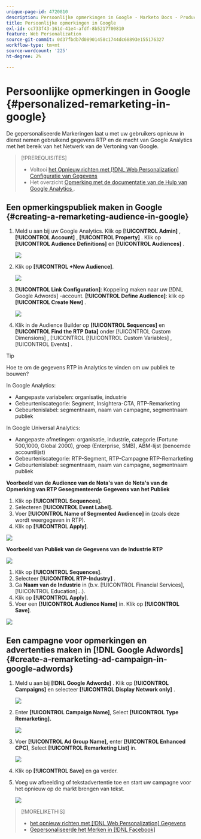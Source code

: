 ```yaml
---
unique-page-id: 4720810
description: Persoonlijke opmerkingen in Google - Marketo Docs - Productdocumentatie
title: Persoonlijke opmerkingen in Google
exl-id: cc733f43-161d-41e4-afdf-8b5217700810
feature: Web Personalization
source-git-commit: 0d37fbdb7d08901458c1744dc68893e155176327
workflow-type: tm+mt
source-wordcount: '225'
ht-degree: 2%

---
```


# Persoonlijke opmerkingen in Google {#personalized-remarketing-in-google}

De gepersonaliseerde Markeringen laat u met uw gebruikers opnieuw in dienst nemen gebruikend gegevens RTP en de macht van Google Analytics met het bereik van het Netwerk van de Vertoning van Google.

>[!PREREQUISITES]
>
>* Voltooi [ het Opnieuw richten met  [!DNL Web Personalization]  Configuratie van Gegevens ](/help/marketo/product-docs/web-personalization/website-retargeting/retargeting-with-web-personalization-data.md)
>* Het overzicht [ Opmerking met de documentatie van de Hulp van Google Analytics ](https://support.google.com/analytics/topic/2611283?hl=en&ref_topic=3413645).

## Een opmerkingspubliek maken in Google {#creating-a-remarketing-audience-in-google}

1. Meld u aan bij uw Google Analytics. Klik op **[!UICONTROL Admin]** , **[!UICONTROL Account]** , **[!UICONTROL Property]** . Klik op **[!UICONTROL Audience Definitions]** en **[!UICONTROL Audiences]** .

   ![](assets/remarketing-ga-screenshots.jpg)

1. Klik op **[!UICONTROL +New Audience]**.

   ![](assets/image2015-1-15-17-3a26-3a40.png)

1. **[!UICONTROL Link Configuration]**: Koppeling maken naar uw [!DNL Google Adwords] -account. **[!UICONTROL Define Audience]**: klik op **[!UICONTROL Create New]** .

   ![](assets/image2015-1-15-17-3a32-3a4.png)

1. Klik in de Audience Builder op **[!UICONTROL Sequences]** en **[!UICONTROL Find the RTP Data]** onder [!UICONTROL Custom Dimensions] , [!UICONTROL [!]UICONTROL Custom Variables] , [!UICONTROL Events] .

>[!TIP]
>
>Hoe te om de gegevens RTP in Analytics te vinden om uw publiek te bouwen?
>
>In Google Analytics:
>
>* Aangepaste variabelen: organisatie, industrie
>* Gebeurteniscategorie: Segment, Insightera-CTA, RTP-Remarketing
>* Gebeurtenislabel: segmentnaam, naam van campagne, segmentnaam publiek
>
>In Google Universal Analytics:
>
>* Aangepaste afmetingen: organisatie, industrie, categorie (Fortune 500,1000, Global 2000), groep (Enterprise, SMB), ABM-lijst (benoemde accountlijst)
>* Gebeurteniscategorie: RTP-Segment, RTP-Campagne RTP-Remarketing
>* Gebeurtenislabel: segmentnaam, naam van campagne, segmentnaam publiek

**Voorbeeld van de Audience van de Nota&#39;s van de Nota&#39;s van de Opmerking van RTP Gesegmenteerde Gegevens van het Publiek**

1. Klik op **[!UICONTROL Sequences].**
1. Selecteren **[!UICONTROL Event Label].**
1. Voer **[!UICONTROL Name of Segmented Audience]** in (zoals deze wordt weergegeven in RTP).
1. Klik op **[!UICONTROL Apply]**.

![](assets/image2015-2-10-14-3a51-3a43.png)

**Voorbeeld van Publiek van de Gegevens van de Industrie RTP**

![](assets/image2015-1-15-17-3a36-3a5.png)

1. Klik op **[!UICONTROL Sequences]**.
1. Selecteer **[!UICONTROL RTP-Industry]** .
1. Ga **Naam van de Industrie** in (b.v. [!UICONTROL Financial Services], [!UICONTROL Education]...).
1. Klik op **[!UICONTROL Apply]**.
1. Voer een **[!UICONTROL Audience Name]** in. Klik op **[!UICONTROL Save]**.

![](assets/image2015-1-15-18-3a29-3a16.png)

## Een campagne voor opmerkingen en advertenties maken in [!DNL Google Adwords] {#create-a-remarketing-ad-campaign-in-google-adwords}

1. Meld u aan bij **[!DNL Google Adwords]** . Klik op **[!UICONTROL Campaigns]** en selecteer **[!UICONTROL Display Network only]** .

   ![](assets/image2015-1-15-18-3a31-3a58.png)

1. Enter **[!UICONTROL Campaign Name]**, Select **[!UICONTROL Type Remarketing].**

   ![](assets/image2015-1-15-18-3a35-3a7.png)

1. Voer **[!UICONTROL Ad Group Name],** enter **[!UICONTROL Enhanced CPC]**, Select **[!UICONTROL Remarketing List]** in.

   ![](assets/image2015-1-15-18-3a51-3a57.png)

1. Klik op **[!UICONTROL Save]** en ga verder.
1. Voeg uw afbeelding of tekstadvertentie toe en start uw campagne voor het opnieuw op de markt brengen van tekst.

   ![](assets/image2015-1-15-18-3a47-3a21.png)

>[!MORELIKETHIS]
>
>* [ het opnieuw richten met  [!DNL Web Personalization]  Gegevens ](/help/marketo/product-docs/web-personalization/website-retargeting/retargeting-with-web-personalization-data.md)
>* [ Gepersonaliseerde het Merken in  [!DNL Facebook]](/help/marketo/product-docs/web-personalization/website-retargeting/personalized-remarketing-in-facebook.md)
